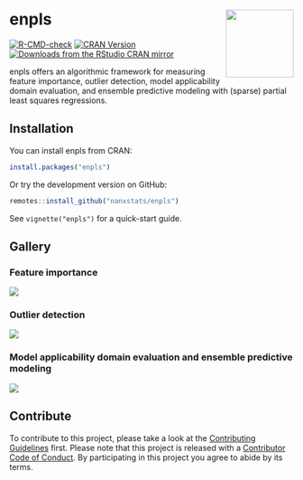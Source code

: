 
<!-- README.md is generated from README.Rmd. Please edit that file -->

# enpls <img src="man/figures/logo.png" align="right" width="120" />

<!-- badges: start -->

[![R-CMD-check](https://github.com/nanxstats/enpls/actions/workflows/R-CMD-check.yaml/badge.svg)](https://github.com/nanxstats/enpls/actions/workflows/R-CMD-check.yaml)
[![CRAN
Version](https://www.r-pkg.org/badges/version/enpls)](https://cran.r-project.org/package=enpls)
[![Downloads from the RStudio CRAN
mirror](https://cranlogs.r-pkg.org/badges/enpls)](https://cranlogs.r-pkg.org/badges/enpls)
<!-- badges: end -->

enpls offers an algorithmic framework for measuring feature importance,
outlier detection, model applicability domain evaluation, and ensemble
predictive modeling with (sparse) partial least squares regressions.

## Installation

You can install enpls from CRAN:

``` r
install.packages("enpls")
```

Or try the development version on GitHub:

``` r
remotes::install_github("nanxstats/enpls")
```

See `vignette("enpls")` for a quick-start guide.

## Gallery

### Feature importance

![](man/figures/feature-importance.png)

### Outlier detection

![](man/figures/outlier-detection.png)

### Model applicability domain evaluation and ensemble predictive modeling

![](man/figures/ensemble-modeling.png)

## Contribute

To contribute to this project, please take a look at the [Contributing
Guidelines](CONTRIBUTING.md) first. Please note that this project is
released with a [Contributor Code of Conduct](CONDUCT.md). By
participating in this project you agree to abide by its terms.
